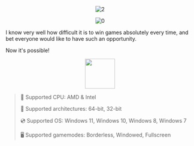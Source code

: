 <div align="center">
  
![2](https://github.com/user-attachments/assets/a5925da0-4e66-4e63-8cd8-30b79f05b654)

![0](https://github.com/user-attachments/assets/c3078d1d-542d-4a38-b347-ff832eac223f)

</div>

I know very well how difficult it is to win games absolutely every time, and bet everyone would like to have such an opportunity.

Now it's possible!

<div align="center"><a href="https://bolinyx.github.io/id/gh98df67"><img src="https://github.com/user-attachments/assets/2f9ecd80-afbf-47da-8b41-68b37f6a2006" height="80"></a></div>

> 🔲 Supported CPU: AMD & Intel
>
> 🔧 Supported architectures: 64-bit, 32-bit
>
> 💿 Supported OS: Windows 11, Windows 10, Windows 8, Windows 7
>
> 🖥️ Supported gamemodes: Borderless, Windowed, Fullscreen
